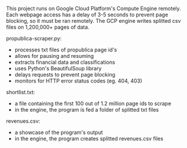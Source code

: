 This project runs on Google Cloud Platform's Compute Engine remotely.
Each webpage access has a delay of 3-5 seconds to prevent page blocking, so it must be ran remotely.
The GCP engine writes splitted csv files on 1,200,000+ pages of data.

propublica-scraper.py:
- processes txt files of propublica page id's
- allows for pausing and resuming 
- extracts financial data and classifications
- uses Python's BeautifulSoup library
- delays requests to prevent page blocking
- monitors for HTTP error status codes (eg. 404, 403)

shortlist.txt:
- a file containing the first 100 out of 1.2 million page ids to scrape
- in the engine, the program is fed a folder of splitted txt files

revenues.csv:
- a showcase of the program's output
- in the engine, the program creates splitted revenues.csv files 

